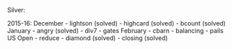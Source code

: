 Silver:

2015-16:
  December
    - lightson (solved)
    - highcard (solved)
    - bcount (solved)
  January 
    - angry (solved)
    - div7
    - gates
  February
    - cbarn
    - balancing
    - pails
   US Open
    - reduce
    - diamond (solved)
    - closing (solved)
